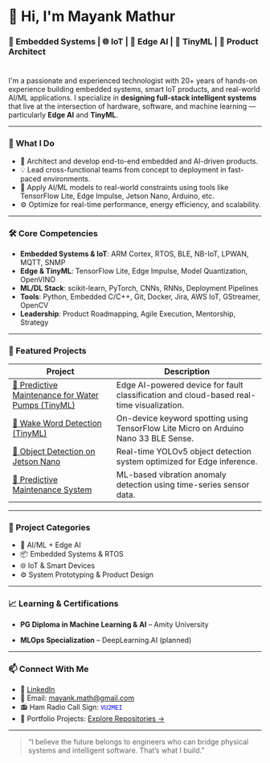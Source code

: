 <!-- GitHub Profile README.md -->

# 👋 Hi, I'm Mayank Mathur

### 🔧 Embedded Systems | 🌐 IoT | 🤖 Edge AI | 🧠 TinyML | 🧩 Product Architect
#
I'm a passionate and experienced technologist with 20+ years of hands-on experience building embedded systems, smart IoT products, and real-world AI/ML applications. I specialize in **designing full-stack intelligent systems** that live at the intersection of hardware, software, and machine learning — particularly **Edge AI** and **TinyML**.

---

### 🚀 What I Do

- 🔬 Architect and develop end-to-end embedded and AI-driven products.
- 💡 Lead cross-functional teams from concept to deployment in fast-paced environments.
- 🧠 Apply AI/ML models to real-world constraints using tools like TensorFlow Lite, Edge Impulse, Jetson Nano, Arduino, etc.
- ⚙️ Optimize for real-time performance, energy efficiency, and scalability.

---

### 🛠️ Core Competencies

- **Embedded Systems & IoT**: ARM Cortex, RTOS, BLE, NB-IoT, LPWAN, MQTT, SNMP
- **Edge & TinyML**: TensorFlow Lite, Edge Impulse, Model Quantization, OpenVINO
- **ML/DL Stack**: scikit-learn, PyTorch, CNNs, RNNs, Deployment Pipelines
- **Tools**: Python, Embedded C/C++, Git, Docker, Jira, AWS IoT, GStreamer, OpenCV
- **Leadership**: Product Roadmapping, Agile Execution, Mentorship, Strategy

---

### 🧪 Featured Projects

| Project | Description |
|--------|-------------|
| [🔗 Predictive Maintenance for Water Pumps (TinyML)](https://github.com/mathurmayank/tinyml-pump-fault-prediction) | Edge AI-powered device for fault classification and cloud-based real-time visualization. |
| [🔗 Wake Word Detection (TinyML)](https://github.com/mathurmayank/wake-word-tinyml) | On-device keyword spotting using TensorFlow Lite Micro on Arduino Nano 33 BLE Sense. |
| [🔗 Object Detection on Jetson Nano](https://github.com/mathurmayank/jetson-nano-object-detection) | Real-time YOLOv5 object detection system optimized for Edge inference. |
| [🔗 Predictive Maintenance System](https://github.com/mathurmayank/predictive-maintenance) | ML-based vibration anomaly detection using time-series sensor data. |

---

### 📂 Project Categories

- 🧠 AI/ML + Edge AI
- 📦 Embedded Systems & RTOS
- 🌐 IoT & Smart Devices
- ⚙️ System Prototyping & Product Design

---

### 📈 Learning & Certifications

- **PG Diploma in Machine Learning & AI** – Amity University
<!-- - **TinyML Specialization** – HarvardX (in progress) -->
- **MLOps Specialization** – DeepLearning.AI (planned)

---

### 📫 Connect With Me

- 🔗 [LinkedIn](https://linkedin.com/in/mayankmathur1)
- 💌 Email:               mayank.math@gmail.com
- 📻 Ham Radio Call Sign: <code style="color : blue">VU2MEI</code>
- 🎯 Portfolio Projects:  [Explore Repositories →](https://github.com/mathurmayank?tab=repositories)

---

> “I believe the future belongs to engineers who can bridge physical systems and intelligent software. That’s what I build.”

